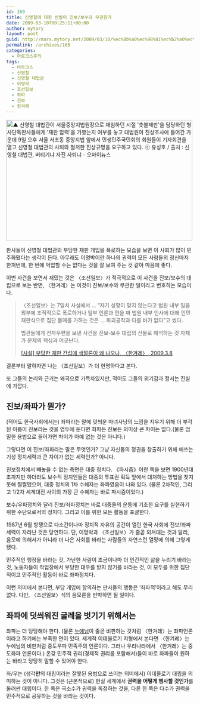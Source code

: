 ```yaml
---
id: 160
title: 신영철에 대한 반발이 진보/보수와 무관한가
date: 2009-03-10T00:25:11+00:00
author: mytory
layout: post
guid: http://marx.mytory.net/2009/03/10/%ec%8b%a0%ec%98%81%ec%b2%a0%ec%97%90-%eb%8c%80%ed%95%9c-%eb%b0%98%eb%b0%9c%ec%9d%b4-%ec%a7%84%eb%b3%b4%eb%b3%b4%ec%88%98%ec%99%80-%eb%ac%b4%ea%b4%80%ed%95%9c%ea%b0%80/
permalink: /archives/160
categories:
  - 마르크스주의
tags:
  - 마르크스
  - 신영철
  - 신영철 대법관
  - 이명박
  - 조선일보
  - 좌파
  - 진보
  - 한겨레
---
```

<img src="http://marx.mytory.net/wp-content/uploads/1/cfile3.uf.154B9C0F49B5B316146160.jpg" class="aligncenter" width="500" height="324" title="▲ 신영철 대법관이 서울중앙지법원장으로 재임하던 시절 &#39;촛불재판&#39;을 담당하던 형사단독판사들에게 &#39;재판 압력&#39;을 가했는지 여부를 놓고 대법원이 진상조사에 들어간 가운데 9일 오후 서울 서초동 중앙지법 앞에서 민생민주국민회의 회원들이 기자회견을 열고 신영철 대법관의 사퇴와 철저한 진상규명을 요구하고 있다. ⓒ 유성호 / 출처 : 신영철 대법관, 버티기냐 자진 사퇴냐 - 오마이뉴스" filename="IE001025841_STD.jpg" filemime="" />

판사들이 신영철 대법관의 부당한 재판 개입을 폭로하는 모습을 보면 이 사회가 많이 민주화됐다는 생각이 든다. 아무래도 이명박이란 하나의 권력이 모든 사람들의 정신마저 한꺼번에, 한 번에 억압할 수는 없다는 것을 잘 보여 주는 것 같아 마음에 좋다.

이번 사건을 보면서 재밌는 것은 〈조선일보〉가 적극적으로 이 사건을 진보/보수의 대립으로 보는 반면, 〈한겨레〉는 이것이 진보/보수와 무관한 일이라고 변호하는 모습이다.

> 〈조선일보〉는 7일치 사설에서 … “자기 성향이 맞지 않는다고 법원 내부 일을 외부에 조직적으로 폭로하거나 일부 언론과 편을 짜 법원 내부 인사에 대해 인민재판식으로 집단 몰매를 가하는 것은 … 파괴공작과 다를 바가 없다”고 썼다.
> 
> 법관들에게 전자우편을 보낸 사건을 진보-보수 대립의 산물로 해석하는 것 자체가 문제의 핵심과 어긋난다.
> 
> <p class="rep">
>   <a href="http://www.hani.co.kr/arti/opinion/editorial/342965.html">[사설] 부당한 재판 간섭에 색깔론이 왜 나오나, 〈한겨레〉, 2009.3.8</a>
> </p>
> 
> </BLOCKQUOTE>
> 
> 결론부터 말하자면 나는 〈조선일보〉가 더 현명하다고 본다.
> 
> 또 그들의 논리와 근거는 왜곡으로 가득차있지만, 적어도 그들의 위기감과 정서는 진실에 가깝다.
> 
> ## 진보/좌파가 뭔가?
> 
> (적어도 한국사회에서는) 좌파라는 말에 덧씌운 마녀사냥의 느낌을 지우기 위해 더 부각된 이름이 진보라는 것을 염두에 둔다면 좌파든 진보든 의미상 큰 차이는 없다.(물론 엄밀한 용법으로 들어가면 차이가 아예 없는 것은 아니다.)
> 
> 그렇다면 이 진보/좌파라는 말은 무엇인가? 그냥 자신들의 정권을 창출하기 위해 애쓰는 기성 정치세력과 큰 차이가 없는 세력인가? 아니다.
> 
> 진보정치에서 빼놓을 수 없는 측면은 대중 정치다. 《파시즘》이란 책을 보면 1900년대 초까지만 하더라도 보수적 정치인들은 대중의 투표권 획득 앞에서 대처하는 방법을 찾지 못해 쩔쩔맸으며, 대중 정치의 1차 수혜자는 좌파였음이 나와 있다. (물론 2차적인, 그리고 1/2차 세계대전 사이의 가장 큰 수혜자는 바로 파시즘이었다.)
> 
> 보수/우파정치와 달리 진보/좌파정치는 바로 대중들의 운동에 기초한 요구를 실현하기 위한 수단으로서의 정치다. 그리고 이를 위한 모든 활동을 포괄한다.
> 
> 1987년 6월 항쟁으로 다소간이나마 정치적 자유의 공간이 열린 한국 사회에 진보/좌파 세력이 자라난 것은 당연하다. 단, 이명박과 〈조선일보〉가 줄곧 외쳐대는 것과 달리, 음모에 의해서가 아니라 더 나은 사회를 바라는 사람들의 자연스런 열망에 의해 그렇게 됐다.
> 
> 민주적인 행정을 바라는 것, 가난한 사람이 조금이나마 더 인간적인 삶을 누리기 바라는 것, 노동자들이 작업장에서 부당한 대우를 받지 않기를 바라는 것, 이 모두를 위한 집단적이고 민주적인 활동이 바로 좌파정치다.
> 
> 이런 의미에서 본다면, 부당 개입에 항의하는 판사들의 행동은 ‘좌파적’이라고 해도 무리 없다. 다만, 〈조선일보〉식의 음모론을 반박하면 될 일이다.
> 
> ## 좌파에 덧씌워진 굴레을 벗기기 위해서는
> 
> 좌파는 더 당당해야 한다. (물론 [누에님](http://nooegoch.net)이 줄곧 비판하는 것처럼 〈한겨레〉는 좌파언론이라고 하기에는 부족한 면이 있다. 세계적 이데올로기 지형에서 본다면 〈한겨레〉는 누에님의 비판처럼 중도우파 민족주의 언론이다. 그러나 우리나라에서 〈한겨레〉는 중도좌파 언론이다.) 온갖 민주적 권리(경제적 권리를 포함해서)들이 바로 좌파들이 원하는 바라고 당당히 말할 수 있어야 한다.
> 
> 좌/우는 (생각**만**의 대립이라는 잘못된 용법으로 쓰이는 의미에서) 이데올로기 대립을 의미하는 것이 아니다. 그것은 (근본적으로) 현실 세계에서 **권력을 어떻게 행사할 것인가**를 둘러싼 대립이다. 한 쪽은 극소수가 권력을 독점하는 것을, 다른 한 쪽은 다수가 권력을 민주적으로 공유하는 것을 바라는 것이다.